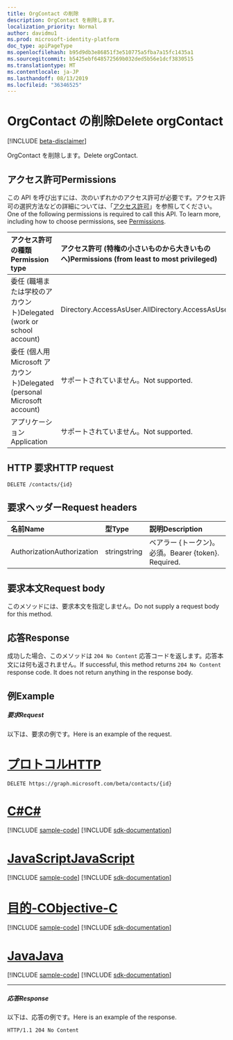 ```yaml
---
title: OrgContact の削除
description: OrgContact を削除します。
localization_priority: Normal
author: davidmu1
ms.prod: microsoft-identity-platform
doc_type: apiPageType
ms.openlocfilehash: b95d9db3e86851f3e510775a5fba7a15fc1435a1
ms.sourcegitcommit: b5425ebf648572569b032ded5b56e1dcf3830515
ms.translationtype: MT
ms.contentlocale: ja-JP
ms.lasthandoff: 08/13/2019
ms.locfileid: "36346525"
---
```

# <a name="delete-orgcontact"></a><span data-ttu-id="34fe0-103">OrgContact の削除</span><span class="sxs-lookup"><span data-stu-id="34fe0-103">Delete orgContact</span></span>

[!INCLUDE [beta-disclaimer](../../includes/beta-disclaimer.md)]

<span data-ttu-id="34fe0-104">OrgContact を削除します。</span><span class="sxs-lookup"><span data-stu-id="34fe0-104">Delete orgContact.</span></span>
## <a name="permissions"></a><span data-ttu-id="34fe0-105">アクセス許可</span><span class="sxs-lookup"><span data-stu-id="34fe0-105">Permissions</span></span>
<span data-ttu-id="34fe0-p101">この API を呼び出すには、次のいずれかのアクセス許可が必要です。アクセス許可の選択方法などの詳細については、「[アクセス許可](/graph/permissions-reference)」を参照してください。</span><span class="sxs-lookup"><span data-stu-id="34fe0-p101">One of the following permissions is required to call this API. To learn more, including how to choose permissions, see [Permissions](/graph/permissions-reference).</span></span>

|<span data-ttu-id="34fe0-108">アクセス許可の種類</span><span class="sxs-lookup"><span data-stu-id="34fe0-108">Permission type</span></span>      | <span data-ttu-id="34fe0-109">アクセス許可 (特権の小さいものから大きいものへ)</span><span class="sxs-lookup"><span data-stu-id="34fe0-109">Permissions (from least to most privileged)</span></span>              |
|:--------------------|:---------------------------------------------------------|
|<span data-ttu-id="34fe0-110">委任 (職場または学校のアカウント)</span><span class="sxs-lookup"><span data-stu-id="34fe0-110">Delegated (work or school account)</span></span> | <span data-ttu-id="34fe0-111">Directory.AccessAsUser.All</span><span class="sxs-lookup"><span data-stu-id="34fe0-111">Directory.AccessAsUser.All</span></span>    |
|<span data-ttu-id="34fe0-112">委任 (個人用 Microsoft アカウント)</span><span class="sxs-lookup"><span data-stu-id="34fe0-112">Delegated (personal Microsoft account)</span></span> | <span data-ttu-id="34fe0-113">サポートされていません。</span><span class="sxs-lookup"><span data-stu-id="34fe0-113">Not supported.</span></span>    |
|<span data-ttu-id="34fe0-114">アプリケーション</span><span class="sxs-lookup"><span data-stu-id="34fe0-114">Application</span></span> | <span data-ttu-id="34fe0-115">サポートされていません。</span><span class="sxs-lookup"><span data-stu-id="34fe0-115">Not supported.</span></span> |

## <a name="http-request"></a><span data-ttu-id="34fe0-116">HTTP 要求</span><span class="sxs-lookup"><span data-stu-id="34fe0-116">HTTP request</span></span>
<!-- { "blockType": "ignored" } -->
```http
DELETE /contacts/{id}

```
## <a name="request-headers"></a><span data-ttu-id="34fe0-117">要求ヘッダー</span><span class="sxs-lookup"><span data-stu-id="34fe0-117">Request headers</span></span>
| <span data-ttu-id="34fe0-118">名前</span><span class="sxs-lookup"><span data-stu-id="34fe0-118">Name</span></span>       | <span data-ttu-id="34fe0-119">型</span><span class="sxs-lookup"><span data-stu-id="34fe0-119">Type</span></span> | <span data-ttu-id="34fe0-120">説明</span><span class="sxs-lookup"><span data-stu-id="34fe0-120">Description</span></span>|
|:---------------|:--------|:----------|
| <span data-ttu-id="34fe0-121">Authorization</span><span class="sxs-lookup"><span data-stu-id="34fe0-121">Authorization</span></span>  | <span data-ttu-id="34fe0-122">string</span><span class="sxs-lookup"><span data-stu-id="34fe0-122">string</span></span>  | <span data-ttu-id="34fe0-p102">ベアラー {トークン}。必須。</span><span class="sxs-lookup"><span data-stu-id="34fe0-p102">Bearer {token}. Required.</span></span> |

## <a name="request-body"></a><span data-ttu-id="34fe0-125">要求本文</span><span class="sxs-lookup"><span data-stu-id="34fe0-125">Request body</span></span>
<span data-ttu-id="34fe0-126">このメソッドには、要求本文を指定しません。</span><span class="sxs-lookup"><span data-stu-id="34fe0-126">Do not supply a request body for this method.</span></span>

## <a name="response"></a><span data-ttu-id="34fe0-127">応答</span><span class="sxs-lookup"><span data-stu-id="34fe0-127">Response</span></span>

<span data-ttu-id="34fe0-p103">成功した場合、このメソッドは `204 No Content` 応答コードを返します。応答本文には何も返されません。</span><span class="sxs-lookup"><span data-stu-id="34fe0-p103">If successful, this method returns `204 No Content` response code. It does not return anything in the response body.</span></span>

## <a name="example"></a><span data-ttu-id="34fe0-130">例</span><span class="sxs-lookup"><span data-stu-id="34fe0-130">Example</span></span>
##### <a name="request"></a><span data-ttu-id="34fe0-131">要求</span><span class="sxs-lookup"><span data-stu-id="34fe0-131">Request</span></span>
<span data-ttu-id="34fe0-132">以下は、要求の例です。</span><span class="sxs-lookup"><span data-stu-id="34fe0-132">Here is an example of the request.</span></span>

# <a name="httptabhttp"></a>[<span data-ttu-id="34fe0-133">プロトコル</span><span class="sxs-lookup"><span data-stu-id="34fe0-133">HTTP</span></span>](#tab/http)
<!-- {
  "blockType": "request",
  "name": "delete_orgcontact"
}-->
```http
DELETE https://graph.microsoft.com/beta/contacts/{id}
```
# <a name="ctabcsharp"></a>[<span data-ttu-id="34fe0-134">C#</span><span class="sxs-lookup"><span data-stu-id="34fe0-134">C#</span></span>](#tab/csharp)
[!INCLUDE [sample-code](../includes/snippets/csharp/delete-orgcontact-csharp-snippets.md)]
[!INCLUDE [sdk-documentation](../includes/snippets/snippets-sdk-documentation-link.md)]

# <a name="javascripttabjavascript"></a>[<span data-ttu-id="34fe0-135">JavaScript</span><span class="sxs-lookup"><span data-stu-id="34fe0-135">JavaScript</span></span>](#tab/javascript)
[!INCLUDE [sample-code](../includes/snippets/javascript/delete-orgcontact-javascript-snippets.md)]
[!INCLUDE [sdk-documentation](../includes/snippets/snippets-sdk-documentation-link.md)]

# <a name="objective-ctabobjc"></a>[<span data-ttu-id="34fe0-136">目的-C</span><span class="sxs-lookup"><span data-stu-id="34fe0-136">Objective-C</span></span>](#tab/objc)
[!INCLUDE [sample-code](../includes/snippets/objc/delete-orgcontact-objc-snippets.md)]
[!INCLUDE [sdk-documentation](../includes/snippets/snippets-sdk-documentation-link.md)]

# <a name="javatabjava"></a>[<span data-ttu-id="34fe0-137">Java</span><span class="sxs-lookup"><span data-stu-id="34fe0-137">Java</span></span>](#tab/java)
[!INCLUDE [sample-code](../includes/snippets/java/delete-orgcontact-java-snippets.md)]
[!INCLUDE [sdk-documentation](../includes/snippets/snippets-sdk-documentation-link.md)]

---

##### <a name="response"></a><span data-ttu-id="34fe0-138">応答</span><span class="sxs-lookup"><span data-stu-id="34fe0-138">Response</span></span>
<span data-ttu-id="34fe0-139">以下は、応答の例です。</span><span class="sxs-lookup"><span data-stu-id="34fe0-139">Here is an example of the response.</span></span> 
<!-- {
  "blockType": "response",
  "truncated": true
} -->
```http
HTTP/1.1 204 No Content
```

<!-- uuid: 8fcb5dbc-d5aa-4681-8e31-b001d5168d79
2015-10-25 14:57:30 UTC -->
<!--
{
  "type": "#page.annotation",
  "description": "Delete orgContact",
  "keywords": "",
  "section": "documentation",
  "tocPath": "",
  "suppressions": [
  ]
}
-->
